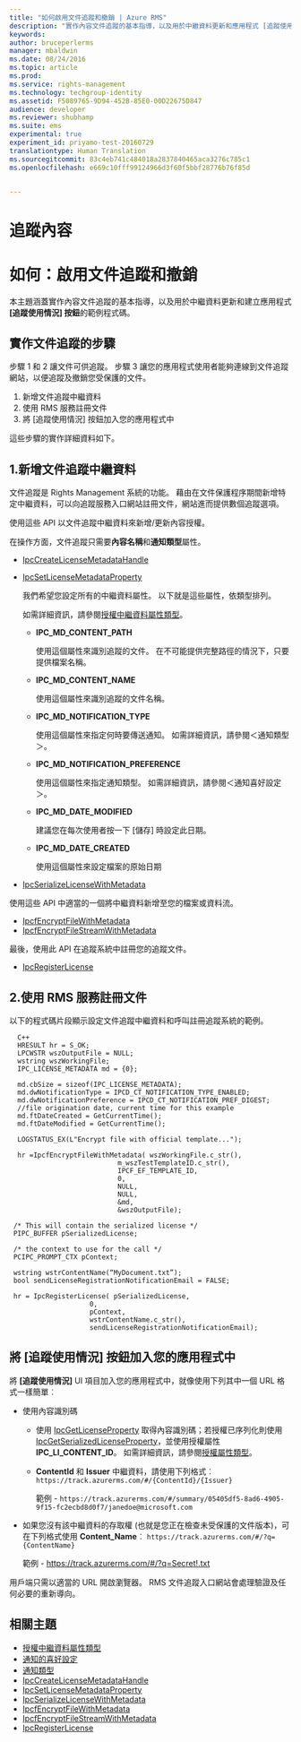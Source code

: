 ```yaml
---
title: "如何啟用文件追蹤和撤銷 | Azure RMS"
description: "實作內容文件追蹤的基本指導，以及用於中繼資料更新和應用程式 [追蹤使用情況] 按鈕的範例程式碼。"
keywords: 
author: bruceperlerms
manager: mbaldwin
ms.date: 08/24/2016
ms.topic: article
ms.prod: 
ms.service: rights-management
ms.technology: techgroup-identity
ms.assetid: F5089765-9D94-452B-85E0-00D22675D847
audience: developer
ms.reviewer: shubhamp
ms.suite: ems
experimental: true
experiment_id: priyamo-test-20160729
translationtype: Human Translation
ms.sourcegitcommit: 83c4eb741c484018a2837840465aca3276c785c1
ms.openlocfilehash: e669c10fff99124966d3f60f5bbf28776b76f85d


---
```


# 追蹤內容

# 如何：啟用文件追蹤和撤銷

本主題涵蓋實作內容文件追蹤的基本指導，以及用於中繼資料更新和建立應用程式 **[追蹤使用情況] 按鈕**的範例程式碼。

## 實作文件追蹤的步驟

步驟 1 和 2 讓文件可供追蹤。 步驟 3 讓您的應用程式使用者能夠連線到文件追蹤網站，以便追蹤及撤銷您受保護的文件。

1. 新增文件追蹤中繼資料
2. 使用 RMS 服務註冊文件
3. 將 [追蹤使用情況] 按鈕加入您的應用程式中

這些步驟的實作詳細資料如下。

## 1.新增文件追蹤中繼資料

文件追蹤是 Rights Management 系統的功能。 藉由在文件保護程序期間新增特定中繼資料，可以向追蹤服務入口網站註冊文件，網站進而提供數個追蹤選項。

使用這些 API 以文件追蹤中繼資料來新增/更新內容授權。


在操作方面，文件追蹤只需要**內容名稱**和**通知類型**屬性。


- [IpcCreateLicenseMetadataHandle](/rights-management/sdk/2.1/api/win/functions#msipc_ipccreatelicensemetadatahandle)
- [IpcSetLicenseMetadataProperty](/rights-management/sdk/2.1/api/win/functions#msipc_ipcsetlicensemetadataproperty)

  我們希望您設定所有的中繼資料屬性。 以下就是這些屬性，依類型排列。

  如需詳細資訊，請參閱[授權中繼資料屬性類型](/rights-management/sdk/2.1/api/win/constants#msipc_license_metadata_property_types)。

  - **IPC_MD_CONTENT_PATH**

    使用這個屬性來識別追蹤的文件。 在不可能提供完整路徑的情況下，只要提供檔案名稱。

  - **IPC_MD_CONTENT_NAME**

    使用這個屬性來識別追蹤的文件名稱。

  - **IPC_MD_NOTIFICATION_TYPE**

    使用這個屬性來指定何時要傳送通知。 如需詳細資訊，請參閱＜通知類型＞。

  - **IPC_MD_NOTIFICATION_PREFERENCE**

    使用這個屬性來指定通知類型。 如需詳細資訊，請參閱＜通知喜好設定＞。

  - **IPC_MD_DATE_MODIFIED**

    建議您在每次使用者按一下 [儲存] 時設定此日期。

  - **IPC_MD_DATE_CREATED**

    使用這個屬性來設定檔案的原始日期

- [IpcSerializeLicenseWithMetadata](/rights-management/sdk/2.1/api/win/functions#msipc_ipcserializelicensemetadata)

使用這些 API 中適當的一個將中繼資料新增至您的檔案或資料流。

- [IpcfEncryptFileWithMetadata](/rights-management/sdk/2.1/api/win/functions#msipc_ipcfencryptfilewithmetadata)
- [IpcfEncryptFileStreamWithMetadata](/rights-management/sdk/2.1/api/win/functions#msipc_ipcfencryptfilestreamwithmetadata)

最後，使用此 API 在追蹤系統中註冊您的追蹤文件。

- [IpcRegisterLicense](/rights-management/sdk/2.1/api/win/functions#msipc_ipcregisterlicense)


## 2.使用 RMS 服務註冊文件

以下的程式碼片段顯示設定文件追蹤中繼資料和呼叫註冊追蹤系統的範例。

      C++
      HRESULT hr = S_OK;
      LPCWSTR wszOutputFile = NULL;
      wstring wszWorkingFile;
      IPC_LICENSE_METADATA md = {0};

      md.cbSize = sizeof(IPC_LICENSE_METADATA);
      md.dwNotificationType = IPCD_CT_NOTIFICATION_TYPE_ENABLED;
      md.dwNotificationPreference = IPCD_CT_NOTIFICATION_PREF_DIGEST;
      //file origination date, current time for this example
      md.ftDateCreated = GetCurrentTime();
      md.ftDateModified = GetCurrentTime();

      LOGSTATUS_EX(L"Encrypt file with official template...");

      hr =IpcfEncryptFileWithMetadata( wszWorkingFile.c_str(),
                               m_wszTestTemplateID.c_str(),
                               IPCF_EF_TEMPLATE_ID,
                               0,
                               NULL,
                               NULL,
                               &md,
                               &wszOutputFile);

     /* This will contain the serialized license */
     PIPC_BUFFER pSerializedLicense;

     /* the context to use for the call */
     PCIPC_PROMPT_CTX pContext;

     wstring wstrContentName(“MyDocument.txt”);
     bool sendLicenseRegistrationNotificationEmail = FALSE;

     hr = IpcRegisterLicense( pSerializedLicense,
                        0,
                        pContext,
                        wstrContentName.c_str(),
                        sendLicenseRegistrationNotificationEmail);

## 將 **[追蹤使用情況]** 按鈕加入您的應用程式中

將 **[追蹤使用情況]** UI 項目加入您的應用程式中，就像使用下列其中一個 URL 格式一樣簡單︰

- 使用內容識別碼
  - 使用 [IpcGetLicenseProperty](/rights-management/sdk/2.1/api/win/functions#msipc_ipcgetlicenseproperty) 取得內容識別碼；若授權已序列化則使用 [IpcGetSerializedLicenseProperty](/rights-management/sdk/2.1/api/win/functions#msipc_ipcgetserializedlicenseproperty)，並使用授權屬性 **IPC_LI_CONTENT_ID**。 如需詳細資訊，請參閱[授權屬性類型](/rights-management/sdk/2.1/api/win/constants#msipc_license_property_types)。
  - **ContentId** 和 **Issuer** 中繼資料，請使用下列格式︰ `https://track.azurerms.com/#/{ContentId}/{Issuer}`

    範例 - `https://track.azurerms.com/#/summary/05405df5-8ad6-4905-9f15-fc2ecbd8d0f7/janedoe@microsoft.com`

- 如果您沒有該中繼資料的存取權 (也就是您正在檢查未受保護的文件版本)，可在下列格式使用 **Content_Name**︰ `https://track.azurerms.com/#/?q={ContentName}`

  範例 - https://track.azurerms.com/#/?q=Secret!.txt

用戶端只需以適當的 URL 開啟瀏覽器。 RMS 文件追蹤入口網站會處理驗證及任何必要的重新導向。

## 相關主題

* [授權中繼資料屬性類型](/rights-management/sdk/2.1/api/win/constants#msipc_license_metadata_property_types)
* [通知的喜好設定](/rights-management/sdk/2.1/api/win/constants#msipc_notification_preference)
* [通知類型](/rights-management/sdk/2.1/api/win/constants#msipc_notification_type)
* [IpcCreateLicenseMetadataHandle](/rights-management/sdk/2.1/api/win/functions#msipc_ipccreatelicensemetadatahandle)
* [IpcSetLicenseMetadataProperty](/rights-management/sdk/2.1/api/win/functions#msipc_ipcsetlicensemetadataproperty)
* [IpcSerializeLicenseWithMetadata](/rights-management/sdk/2.1/api/win/functions#msipc_ipcserializelicensemetadata)
* [IpcfEncryptFileWithMetadata](/rights-management/sdk/2.1/api/win/functions#msipc_ipcfencryptfilewithmetadata)
* [IpcfEncryptFileStreamWithMetadata](/rights-management/sdk/2.1/api/win/functions#msipc_ipcfencryptfilestreamwithmetadata)
* [IpcRegisterLicense](/rights-management/sdk/2.1/api/win/functions#msipc_ipcregisterlicense)

 



<!--HONumber=Sep16_HO2-->


